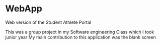 # WebApp
Web version of the Student Athlete Portal

This was a group project in my Software engineering Class which I took junior year
My main contribution to this application was the blank screen 

